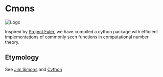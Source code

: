 # Cmons

![Logo](/fractals.jpg?raw=true "Logo")

Inspired by [Project Euler](https://projecteuler.net/), we have compiled a cython package with efficient implementations of commonly seen functions in computational number theory.

## Etymology

See [Jim Simons](https://en.wikipedia.org/wiki/James_Harris_Simons) and [Cython](http://cython.org/)
